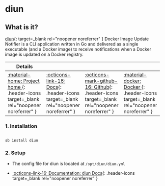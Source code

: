# diun

## What is it?

[diun](https://crazymax.dev/diun/){: target=_blank rel="noopener noreferrer" } Docker Image Update Notifier is a CLI application written in Go and delivered as a single executable (and a Docker image) to receive notifications when a Docker image is updated on a Docker registry.

| Details     |             |             |             |
|-------------|-------------|-------------|-------------|
| [:material-home: Project home ](https://crazymax.dev/diun){: .header-icons target=_blank rel="noopener noreferrer" } | [:octicons-link-16: Docs](https://crazymax.dev/diun/notif/discord){: .header-icons target=_blank rel="noopener noreferrer" } | [:octicons-mark-github-16: Github](https://github.com/crazy-max/diun){: .header-icons target=_blank rel="noopener noreferrer" } | [:material-docker: Docker ](https://hub.docker.com/r/crazymax/diun){: .header-icons target=_blank rel="noopener noreferrer" }|


### 1. Installation

``` shell

sb install diun

```


### 2. Setup

- The config file for diun is located at `/opt/diun/diun.yml`

- [:octicons-link-16: Documentation: diun Docs](https://crazymax.dev/diun/notif/discord){: .header-icons target=_blank rel="noopener noreferrer" }
